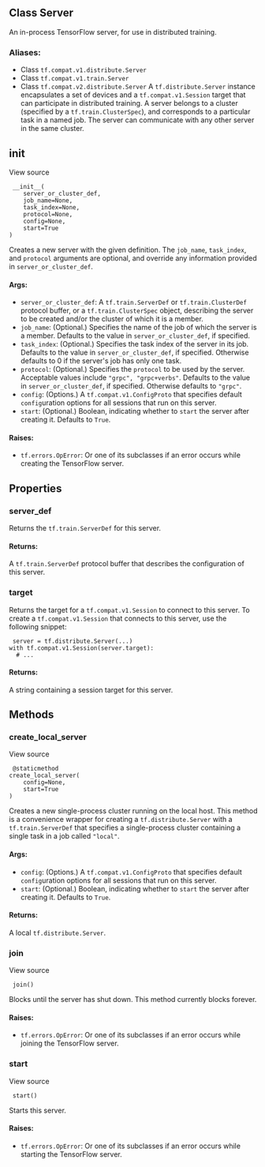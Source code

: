 ## Class Server
An in-process TensorFlow server, for use in distributed training.
### Aliases:
- Class `tf.compat.v1.distribute.Server`
- Class `tf.compat.v1.train.Server`
- Class `tf.compat.v2.distribute.Server`
A `tf.distribute.Server` instance encapsulates a set of devices and a `tf.compat.v1.Session` target that can participate in distributed training. A server belongs to a cluster (specified by a `tf.train.ClusterSpec`), and corresponds to a particular task in a named job. The server can communicate with any other server in the same cluster.
## __init__
View source

```
 __init__(
    server_or_cluster_def,
    job_name=None,
    task_index=None,
    protocol=None,
    config=None,
    start=True
)
```
Creates a new server with the given definition.
The `job_name`, `task_index`, and `protocol` arguments are optional, and override any information provided in `server_or_cluster_def`.
#### Args:
- `server_or_cluster_def`: A `tf.train.ServerDef` or `tf.train.ClusterDef` protocol buffer, or a `tf.train.ClusterSpec` object, describing the server to be created and/or the cluster of which it is a member.
- `job_name`: (Optional.) Specifies the name of the job of which the server is a member. Defaults to the value in `server_or_cluster_def`, if specified.
- `task_index`: (Optional.) Specifies the task index of the server in its job. Defaults to the value in `server_or_cluster_def`, if specified. Otherwise defaults to 0 if the server's job has only one task.
- `protocol`: (Optional.) Specifies the `protocol` to be used by the server. Acceptable values include `"grpc", "grpc+verbs"`. Defaults to the value in `server_or_cluster_def`, if specified. Otherwise defaults to `"grpc"`.
- `config`: (Options.) A `tf.compat.v1.ConfigProto` that specifies default `config`uration options for all sessions that run on this server.
- `start`: (Optional.) Boolean, indicating whether to `start` the server after creating it. Defaults to `True`.
#### Raises:
- `tf.errors.OpError`: Or one of its subclasses if an error occurs while creating the TensorFlow server.
## Properties
### server_def
Returns the `tf.train.ServerDef` for this server.
#### Returns:
A `tf.train.ServerDef` protocol buffer that describes the configuration of this server.
### target
Returns the target for a `tf.compat.v1.Session` to connect to this server.
To create a `tf.compat.v1.Session` that connects to this server, use the following snippet:

```
 server = tf.distribute.Server(...)
with tf.compat.v1.Session(server.target):
  # ...
```
#### Returns:
A string containing a session target for this server.
## Methods
### create_local_server
View source

```
 @staticmethod
create_local_server(
    config=None,
    start=True
)
```
Creates a new single-process cluster running on the local host.
This method is a convenience wrapper for creating a `tf.distribute.Server` with a `tf.train.ServerDef` that specifies a single-process cluster containing a single task in a job called `"local"`.
#### Args:
- `config`: (Options.) A `tf.compat.v1.ConfigProto` that specifies default `config`uration options for all sessions that run on this server.
- `start`: (Optional.) Boolean, indicating whether to `start` the server after creating it. Defaults to `True`.
#### Returns:
A local `tf.distribute.Server`.
### join
View source

```
 join()
```
Blocks until the server has shut down.
This method currently blocks forever.
#### Raises:
- `tf.errors.OpError`: Or one of its subclasses if an error occurs while joining the TensorFlow server.
### start
View source

```
 start()
```
Starts this server.
#### Raises:
- `tf.errors.OpError`: Or one of its subclasses if an error occurs while starting the TensorFlow server.
